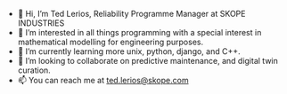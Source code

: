 - 👋 Hi, I’m Ted Lerios, Reliability Programme Manager at SKOPE INDUSTRIES
- 👀 I’m interested in all things programming with a special interest in mathematical modelling for engineering purposes.
- 🌱 I’m currently learning more unix, python, django, and C++.
- 💞️ I’m looking to collaborate on predictive maintenance, and digital twin curation.
- 📫 You can reach me at ted.lerios@skope.com

<!---
tlskope/tlskope is a ✨ special ✨ repository because its `README.md` (this file) appears on your GitHub profile.
You can click the Preview link to take a look at your changes.
--->
